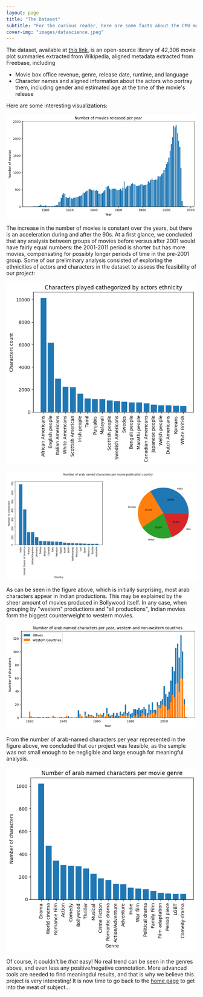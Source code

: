 ```yaml
---
layout: page
title: "The Dataset"
subtitle: "For the curious reader, here are some facts about the CMU movie dataset !"
cover-img: "images/datascience.jpeg"
---
```


The dataset, available at [this link](http://www.cs.cmu.edu/~ark/personas/), is an open-source library of 42,306 movie plot summaries extracted from Wikipedia, aligned metadata extracted from Freebase, including
- Movie box office revenue, genre, release date, runtime, and language
- Character names and aligned information about the actors who portray them, including gender and estimated age at the time of the movie's release

Here are some interesting visualizations:

![moviesperyear](images/moviesperyear.png)

The increase in the number of movies is constant over the years, but there is an acceleration during and after the 90s. At a first glance, we concluded that any analysis between groups of movies before versus after 2001 would have fairly equal numbers: the 2001-2011 period is shorter but has more movies, compensating for possibly longer periods of time in the pre-2001 group.
Some of our preliminary analysis consisted of exploring the ethnicities of actors and characters in the dataset to assess the feasibility of our project:

![ethnicities all](images/ethnicities.png)

![arabcharpercountry](images/arabcharpercountry.png)

As can be seen in the figure above, which is initially surprising, most arab characters appear in Indian productions. This may be explained by the sheer amount of movies produced in Bollywood itself. In any case, when grouping by "western" productions and "all productions", Indian movies form the biggest counterweight to western movies. 

![arabcharperyear_regions](images/arabcharperyear_regions.png)

From the number of arab-named characters per year represented in the figure above, we concluded that our project was feasible, as the sample was not small enough to be negligible and large enough for meaningful analysis.

![arabcharpermoviegenre](images/arabcharpermoviegenre.png)

Of course, it couldn't be *that* easy! No real trend can be seen in the genres above, and even less any positive/negative connotation. More advanced tools are needed to find meaningdul results, and that is why we believe this project is very interesting! It is now time to go back to the [home page](https://alexei-erm.github.io) to get into the meat of subject...






